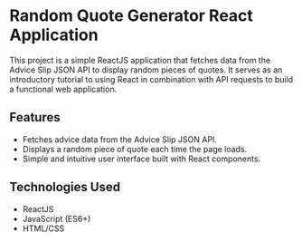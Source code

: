 # Random Quote Generator React Application

This project is a simple ReactJS application that fetches data from the Advice Slip JSON API to display random pieces of quotes. It serves as an introductory tutorial to using React in combination with API requests to build a functional web application.

## Features

- Fetches advice data from the Advice Slip JSON API.
- Displays a random piece of quote each time the page loads.
- Simple and intuitive user interface built with React components.

## Technologies Used

- ReactJS
- JavaScript (ES6+)
- HTML/CSS
